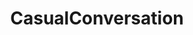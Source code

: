 ---
title: CasualConversation
crosslinks:
- SeriousConversation
- AskReddit
- SuicideWatch
- WritingPrompts
- alotabot
- muglife
- tmsbmeta
- alltheleft
- tifu
- OutOfTheLoop
- todayilearned
- pics
- grilledcheese
- IAmA
- getdisciplined
- Fitness
- me_irl
- videos
- Art
- explainlikeimfive
---
